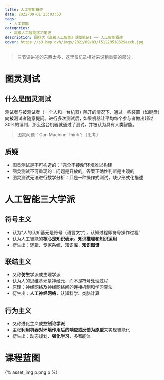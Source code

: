 ```yaml
---
title: 人工智能概述
date: 2022-09-01 23:03:53
tags: 
  - 人工智能
categories:
  - 高级人工智能学习笔记
description: 国科大《高级人工智能》课堂笔记1 —— 人工智能概述
cover: https://s3.bmp.ovh/imgs/2022/09/03/f51220518329aecb.jpg
---
```


> 三节课讲述的东西太多，这里仅记录相对来说稍重要的部分。

# 图灵测试
## 什么是图灵测试

测试者与被测试者（一个人和一台机器）隔开的情况下，通过一些装置（如键盘）向被测试者随意提问。进行多次测试后，如果机器让平均每个参与者做出超过30%的误判，那么这台机器就通过了测试，并被认为具有人类智能。

> 图灵问题：Can Machine Think？（思考）
## 质疑
- 图灵测试是不可构造的：“完全不接触”环境难以构建
- 图灵测试不可重现的：问题是开放的，答案正确性判断是主观的
- 图灵测试无法进行数学分析：只是一种操作式测试，缺少形式化描述

# 人工智能三大学派
## 符号主义
- 认为“人的认知基元是符号（语言文字），认知过程即符号操作过程”
- 认为人工智能的**核心是知识表示、知识推理和知识运用**
- 衍生出：逻辑、专家系统、知识库、**知识图谱**

## 联结主义
- 又称**仿生**学派或生理学派
- 认为人的思维基元是神经元，而不是符号处理过程
- 原理：神经网络及神经网络间的连接机制和学习算法
- 衍生出：**人工神经网络**，认知科学、类脑计算

## 行为主义
- 又称进化主义或**控制论学派**
- 主张**利用机器对环境作用后的响应或反馈为原型**来实现智能化
- 衍生出：动态规划、**强化学习**，多智能体

# 课程蓝图
{% asset_img p.png p %}
